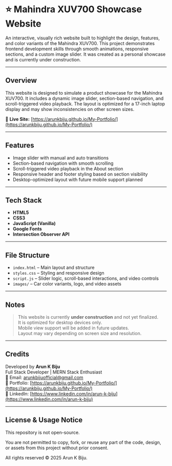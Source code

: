 # ⭐ Mahindra XUV700 Showcase Website

An interactive, visually rich website built to highlight the design, features, and color variants of the Mahindra XUV700. This project demonstrates frontend development skills through smooth animations, responsive sections, and a custom image slider. It was created as a personal showcase and is currently under construction.

---

## Overview

This website is designed to simulate a product showcase for the Mahindra XUV700. It includes a dynamic image slider, section-based navigation, and scroll-triggered video playback. The layout is optimized for a 17-inch laptop display and may show inconsistencies on other screen sizes.

🔗 **Live Site:** [https://arunkbiju.github.io/My-Portfolio/](https://arunkbiju.github.io/My-Portfolio/)

---

## Features

- Image slider with manual and auto transitions  
- Section-based navigation with smooth scrolling  
- Scroll-triggered video playback in the About section  
- Responsive header and footer styling based on section visibility  
- Desktop-optimized layout with future mobile support planned

---

## Tech Stack

- **HTML5**  
- **CSS3**  
- **JavaScript (Vanilla)**  
- **Google Fonts**  
- **Intersection Observer API**

---

## File Structure

- `index.html` – Main layout and structure  
- `styles.css` – Styling and responsive design  
- `script.js` – Slider logic, scroll-based interactions, and video controls  
- `images/` – Car color variants, logo, and video assets

---

## Notes

> This website is currently **under construction** and not yet finalized.  
> It is optimized for desktop devices only.  
> Mobile view support will be added in future updates.  
> Layout may vary depending on screen size and resolution.

---

## Credits

Developed by **Arun K Biju**  
Full Stack Developer | MERN Stack Enthusiast  
📧 Email: [arunkbijuofficial@gmail.com](mailto:arunkbijuofficial@gmail.com)  
🔗 Portfolio: [https://arunkbiju.github.io/My-Portfolio/](https://arunkbiju.github.io/My-Portfolio/)  
🔗 LinkedIn: [https://www.linkedin.com/in/arun-k-biju](https://www.linkedin.com/in/arun-k-biju)

---

## License & Usage Notice

This repository is not open-source.

You are not permitted to copy, fork, or reuse any part of the code, design, or assets from this project without prior consent.

All rights reserved © 2025 Arun K Biju.
